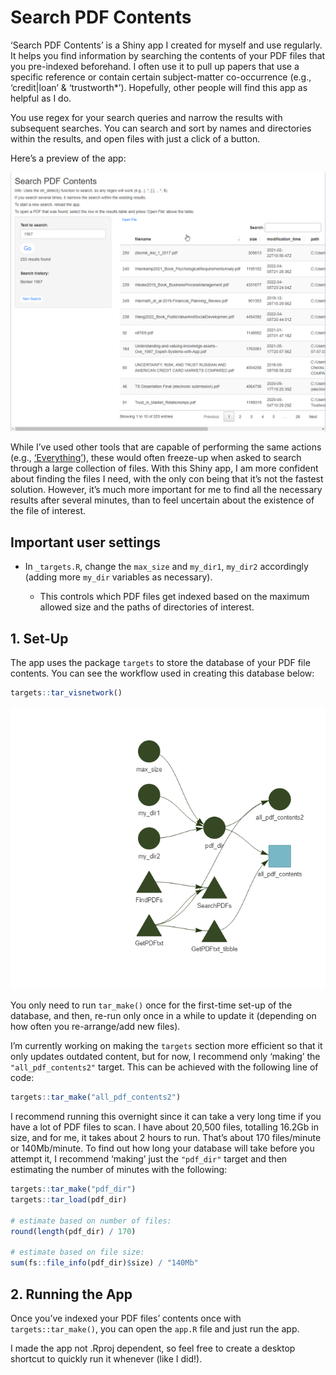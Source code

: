 
<!-- README.md is generated from README.Rmd. Please edit that file -->

# Search PDF Contents

<!-- badges: start -->
<!-- badges: end -->

‘Search PDF Contents’ is a Shiny app I created for myself and use
regularly. It helps you find information by searching the contents of
your PDF files that you pre-indexed beforehand. I often use it to pull
up papers that use a specific reference or contain certain
subject-matter co-occurrence (e.g., ‘credit\|loan’ & ‘trustworth\*’).
Hopefully, other people will find this app as helpful as I do.

You use regex for your search queries and narrow the results with
subsequent searches. You can search and sort by names and directories
within the results, and open files with just a click of a button.

Here’s a preview of the app:

![](README_files/rstudio_vfRsoOhtGX.png)

While I’ve used other tools that are capable of performing the same
actions (e.g., [‘Everything’](https://www.voidtools.com/)), these would
often freeze-up when asked to search through a large collection of
files. With this Shiny app, I am more confident about finding the files
I need, with the only con being that it’s not the fastest solution.
However, it’s much more important for me to find all the necessary
results after several minutes, than to feel uncertain about the
existence of the file of interest.

## Important user settings

-   In `_targets.R`, change the `max_size` and `my_dir1`, `my_dir2`
    accordingly (adding more `my_dir` variables as necessary).

    -   This controls which PDF files get indexed based on the maximum
        allowed size and the paths of directories of interest.

## 1. Set-Up

The app uses the package `targets` to store the database of your PDF
file contents. You can see the workflow used in creating this database
below:

``` r
targets::tar_visnetwork()
```

![](README_files/figure-gfm/unnamed-chunk-2-1.png)<!-- -->

You only need to run `tar_make()` once for the first-time set-up of the
database, and then, re-run only once in a while to update it (depending
on how often you re-arrange/add new files).

I’m currently working on making the `targets` section more efficient so
that it only updates outdated content, but for now, I recommend only
‘making’ the `"all_pdf_contents2"` target. This can be achieved with the
following line of code:

``` r
targets::tar_make("all_pdf_contents2")
```

I recommend running this overnight since it can take a very long time if
you have a lot of PDF files to scan. I have about 20,500 files,
totalling 16.2Gb in size, and for me, it takes about 2 hours to run.
That’s about 170 files/minute or 140Mb/minute. To find out how long your
database will take before you attempt it, I recommend ‘making’ just the
`"pdf_dir"` target and then estimating the number of minutes with the
following:

``` r
targets::tar_make("pdf_dir")
targets::tar_load(pdf_dir)

# estimate based on number of files:
round(length(pdf_dir) / 170)

# estimate based on file size:
sum(fs::file_info(pdf_dir)$size) / "140Mb"
```

## 2. Running the App

Once you’ve indexed your PDF files’ contents once with
`targets::tar_make()`, you can open the `app.R` file and just run the
app.

I made the app not .Rproj dependent, so feel free to create a desktop
shortcut to quickly run it whenever (like I did!).
